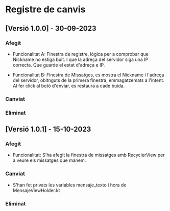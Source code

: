# Registre de canvis

## [Versió 1.0.0] - 30-09-2023

### Afegit
- Funcionalitat A: Finestra de registre, lògica per a comprobar que Nickname no estiga buit. I que la adreça del servidor siga una IP correcta. Que guarde el estat d'adreça e IP.

- Funcionalitat B: Finestra de Missatges, es mostra el Nickname i l'adreça del servidor, obitnguts de la primera finestra, emmagatzemats a l'intent. Al fer click al botó d'enviar, es restaura a cade buida.


### Canviat


### Eliminat

## [Versió 1.0.1] - 15-10-2023

### Afegit
- Funcionalitat: S'ha afegit la finestra de missatges amb RecyclerView per a veure els missatges que manem.


### Canviat
- S'han fet privats les variables mensaje_texto i hora de MensajeViewHolder.kt

### Eliminat


